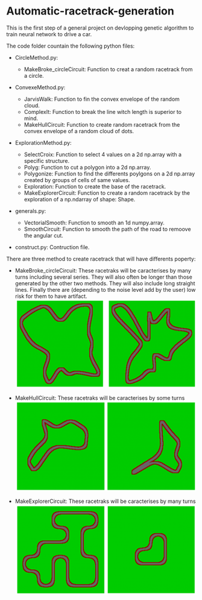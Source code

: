 # Automatic-racetrack-generation
This is the first step of a general project on devlopping genetic algorithm to train neural network to drive a car.

The code folder countain the following python files:

- CircleMethod.py:
    - MakeBroke_circleCircuit: Function to creat a random racetrack from a circle.
 
- ConvexeMethod.py:
    - JarvisWalk: Function to fin the convex envelope of the random cloud.
    - ComplexIt: Function to break the line witch length is superior to mind.
    - MakeHullCircuit: Function to create random racetrack from the convex envelope of a random	cloud of dots.

- ExplorationMethod.py:
    - SelectCroix: Function to select 4 values on a 2d np.array with a specific structure.
    - Polyg: Function to cut a polygon into a 2d np.array.
    - Polygonize: Function to find the differents poylgons on a 2d np.array created by	groups of cells of same values.
    - Exploration: Function to create the base of the racetrack.
    - MakeExplorerCircuit: Function to create a random racetrack by the exploration of a np.ndarray of shape: Shape.

- generals.py:
    - VectorialSmooth: Function to smooth an 1d numpy.array.
    - SmoothCircuit: Function to smooth the path of the road to remoove the angular cut.

- construct.py:
    Contruction file.


There are three method to create racetrack that will have differents poperty:
  - MakeBroke_circleCircuit:
      These racetraks will be caracterises by many turns including several
      series. They will also often be longer than those generated by the
      other two methods. They will also include long straight lines. Finally
      there are (depending to the noise level add by the user) low risk for
      them to have artifact.
      ![Exemple picture](RacetrackCircle.png "Exemple of racetrack produced with this function")

  - MakeHullCircuit:
      These racetraks will be caracterises by some turns
      ![Exemple picture](RacetrackConvexe.png "Exemple of racetrack produced with this function")
 
  - MakeExplorerCircuit:
      These racetraks will be caracterises by many turns
      ![Exemple picture](RacetrackExploration.png "Exemple of racetrack produced with this function")


